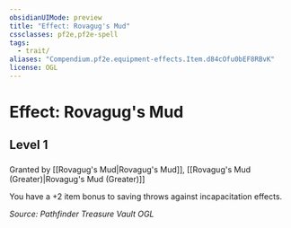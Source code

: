 ```yaml
---
obsidianUIMode: preview
title: "Effect: Rovagug's Mud"
cssclasses: pf2e,pf2e-spell
tags:
  - trait/
aliases: "Compendium.pf2e.equipment-effects.Item.d84cOfu0bEF8RBvK"
license: OGL
---
```

# Effect: Rovagug's Mud
## Level 1
### 






Granted by [[Rovagug's Mud|Rovagug's Mud]], [[Rovagug's Mud (Greater)|Rovagug's Mud (Greater)]]

You have a +2 item bonus to saving throws against incapacitation effects.

*Source: Pathfinder Treasure Vault*
*OGL*